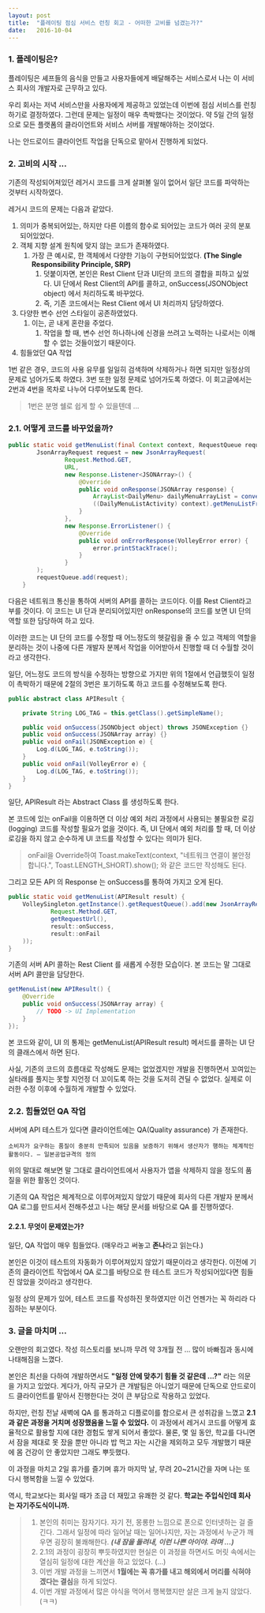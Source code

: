 ```yaml
---
layout: post
title:  "플레이팅 점심 서비스 런칭 회고 - 어떠한 고비를 넘겼는가?"
date:   2016-10-04
---
```


### 1. 플레이팅은?

플레이팅은 셰프들의 음식을 만들고 사용자들에게 배달해주는 서비스로서 나는 이 서비스 회사의 개발자로 근무하고 있다. 

우리 회사는 저녁 서비스만을 사용자에게 제공하고 있었는데 이번에 점심 서비스를 런칭하기로 결정하였다. 그런데 문제는 일정이 매우 촉박했다는 것이었다. 약 5일 간의 일정으로 모든 플랫폼의 클라이언트와 서비스 서버를 개발해야하는 것이었다.

나는 안드로이드 클라이언트 작업을 단독으로 맡아서 진행하게 되었다.


### 2. 고비의 시작 ...

기존의 작성되어져있던 레거시 코드를 크게 살펴볼 일이 없어서 일단 코드를 파악하는 것부터 시작하였다.

레거시 코드의 문제는 다음과 같았다.

1. 의미가 중복되어있는, 하지만 다른 이름의 함수로 되어있는 코드가 여러 곳의 분포되어있었다.
2. 객체 지향 설계 원칙에 맞지 않는 코드가 존재하였다.
	1. 가장 큰 예시로, 한 객체에서 다양한 기능이 구현되어있었다. **(The Single Responsibility Principle, SRP)**
		1. 덧붙이자면, 본인은 Rest Client 단과 UI단의 코드의 결합을 피하고 싶었다. UI 단에서 Rest Client의 API를 콜하고, onSuccess(JSONObject object) 에서 처리하도록 바꾸었다.
		2. 즉, 기존 코드에서는 Rest Client 에서 UI 처리까지 담당하였다.
3. 다양한 변수 선언 스타일이 공존하였었다.
	1. 이는, 곧 내게 혼란을 주었다.
		1. 작업을 할 때, 변수 선언 하나하나에 신경을 쓰려고 노력하는 나로서는 이해할 수 없는 것들이었기 때문이다.
4. 힘들었던 QA 작업

1번 같은 경우, 코드의 사용 유무를 일일히 검색하며 삭제하거나 하면 되지만 일정상의 문제로 넘어가도록 하였다.
3번 또한 일정 문제로 넘어가도록 하였다. 이 회고글에서는 2번과 4번을 목차로 나누어 다루어보도록 한다.

> 1번은 분명 쉘로 쉽게 할 수 있을텐데 ...

		
### 2.1. 어떻게 코드를 바꾸었을까?


```java
public static void getMenuList(final Context context, RequestQueue requestQueue) {
        JsonArrayRequest request = new JsonArrayRequest(
                Request.Method.GET,
                URL,
                new Response.Listener<JSONArray>() {
                    @Override
                    public void onResponse(JSONArray response) {
                        ArrayList<DailyMenu> dailyMenuArrayList = convertJsonToDailyMenuArrayList(response);
                        ((DailyMenuListActivity) context).getMenuListFromServer_Callback(dailyMenuArrayList);
                    }
                },
                new Response.ErrorListener() {
                    @Override
                    public void onErrorResponse(VolleyError error) {
                    	error.printStackTrace();
                    }
                }
        );
        requestQueue.add(request);
    }
```

다음은 네트워크 통신을 통하여 서버의 API를 콜하는 코드이다. 이를 Rest Client라고 부를 것이다. 이 코드는 UI 단과 분리되어있지만 onResponse의 코드를 보면 UI 단의 역할 또한 담당하여 하고 있다.

이러한 코드는 UI 단의 코드를 수정할 때 어느정도의 헷갈림을 줄 수 있고 객체의 역할을 분리하는 것이 나중에 다른 개발자 분께서 작업을 이어받아서 진행할 때 더 수월할 것이라고 생각한다.

일단, 어느정도 코드의 방식을 수정하는 방향으로 가지만 위의 1절에서 언급했듯이 일정이 촉박하기 때문에 2절의 3번은 포기하도록 하고 코드를 수정해보도록 한다.

```java
public abstract class APIResult {

    private String LOG_TAG = this.getClass().getSimpleName();

    public void onSuccess(JSONObject object) throws JSONException {}
    public void onSuccess(JSONArray array) {}
    public void onFail(JSONException e) {
        Log.d(LOG_TAG, e.toString());
    }
    public void onFail(VolleyError e) {
        Log.d(LOG_TAG, e.toString());
    }
}
```

일단, APIResult 라는 Abstract Class 를 생성하도록 한다. 

본 코드에 있는 onFail을 이용하면 더 이상 예외 처리 과정에서 사용되는 불필요한 로깅(logging) 코드를 작성할 필요가 없을 것이다. 즉, UI 단에서 예외 처리를 할 때, 더 이상 로깅을 하지 않고 순수하게 UI 코드를 작성할 수 있다는 의미가 된다.

> onFail을 Override하여 Toast.makeText(context, "네트워크 연결이 불안정합니다.", Toast.LENGTH_SHORT).show(); 와 같은 코드만 작성해도 된다.

그리고 모든 API 의 Response 는 onSuccess를 통하여 가지고 오게 된다.

```java
public static void getMenuList(APIResult result) {
    VolleySingleton.getInstance().getRequestQueue().add(new JsonArrayRequest(
            Request.Method.GET,
            getRequestUrl(),
            result::onSuccess,
            result::onFail
    ));
}
```

기존의 서버 API 콜하는 Rest Client 를 새롭게 수정한 모습이다. 본 코드는 말 그대로 서버 API 콜만을 담당한다.

```java
getMenuList(new APIResult() {
	@Override
	public void onSuccess(JSONArray array) {
		// TODO -> UI Implementation
	}
});
```
본 코드와 같이, UI 의 통제는 getMenuList(APIResult result) 메서드를 콜하는 UI 단의 클래스에서 하면 된다. 

사실, 기존의 코드의 흐름대로 작성해도 문제는 없었겠지만 개발을 진행하면서 꼬여있는 실타래를 풀지는 못할 지언정 더 꼬이도록 하는 것을 도저히 견딜 수 없었다. 실제로 이러한 수정 이후에 수월하게 개발할 수 있었다.

### 2.2. 힘들었던 QA 작업

서버에 API 테스트가 있다면 클라이언트에는 QA(Quality assurance) 가 존재한다. 

	소비자가 요구하는 품질이 충분히 만족되어 있음을 보증하기 위해서 생산자가 행하는 체계적인 활동이다. – 일본공업규격의 정의
	
위의 말대로 해보면 말 그대로 클라이언트에서 사용자가 앱을 삭제하지 않을 정도의 품질을 위한 활동인 것이다. 

기존의 QA 작업은 체계적으로 이루어져있지 않았기 때문에 회사의 다른 개발자 분께서 QA 로그를 만드셔서 전해주셨고 나는 해당 문서를 바탕으로 QA 를 진행하였다.

#### 2.2.1. 무엇이 문제였는가?

일단, QA 작업이 매우 힘들었다. (매우라고 써놓고 **존나**라고 읽는다.)

본인은 이것이 테스트의 자동화가 이루어져있지 않았기 때문이라고 생각한다. 이전에 기존의 클라이언트 작업에서 QA 로그를 바탕으로 한 테스트 코드가 작성되어있다면 힘들진 않았을 것이라고 생각한다.

일정 상의 문제가 있어, 테스트 코드를 작성하진 못하였지만 이건 언젠가는 꼭 하리라 다짐하는 부분이다.

### 3. 글을 마치며 ...

오랜만의 회고였다. 작성 히스토리를 보니까 무려 약 3개월 전 ... 많이 바빠짐과 동시에 나태해짐을 느꼈다.

본인은 최선을 다하여 개발하면서도 **"일정 안에 맞추기 힘들 것 같은데 ...?"** 라는 의문을 가지고 있었다. 게다가, 아직 규모가 큰 개발팀은 아니었기 때문에 단독으로 안드로이드 클라이언트를 맡아서 진행한다는 것이 큰 부담으로 작용하고 있었다.

하지만, 런칭 전날 새벽에 QA 를 통과하고 디플로이를 함으로서 큰 성취감을 느꼈고 **2.1과 같은 과정을 거치며 성장했음을 느낄 수 있었다.** 이 과정에서 레거시 코드를 어떻게 효율적으로 활용할 지에 대한 경험도 쌓게 되어서 좋았다. 물론, 몇 일 동안, 학교를 다니면서 잠을 제대로 못 잤을 뿐만 아니라 밥 먹고 자는 시간을 제외하고 모두 개발했기 때문에 몸 건강이 안 좋았지만 그래도 뿌듯했다.

이 과정을 마치고 2일 휴가를 즐기며 휴가 마지막 날, 무려 20~21시간을 자며 나는 또 다시 행복함을 느낄 수 있었다.

역시, 학교보다는 회사일 때가 조금 더 재밌고 유쾌한 것 같다. **학교는 주입식인데 회사는 자기주도식이니까.**

> 1. 본인의 취미는 잠자기다. 자기 전, 몽롱한 느낌으로 폰으로 인터넷하는 걸 즐긴다. 그래서 일정에 따라 일어날 때는 일어나지만, 자는 과정에서 누군가 깨우면 굉장히 불쾌해한다. ***(내 잠을 돌려내, 이런 나쁜 아이야. 라며 ...)***
> 2. 2.1의 과정이 굉장히 뿌듯하였지만 현실은 이 과정을 하면서도 머릿 속에서는 열심히 일정에 대한 계산을 하고 있었다. (...)
> 3. 이번 개발 과정을 느끼면서 **1월에는 꼭 휴가를 내고 해외에서 머리를 식혀야겠다는 결심**을 하게 되었다.
> 4. 이번 개발 과정에서 많은 야식을 먹어서 행복했지만 살은 크게 늘지 않았다. (ㅋㅋ)
